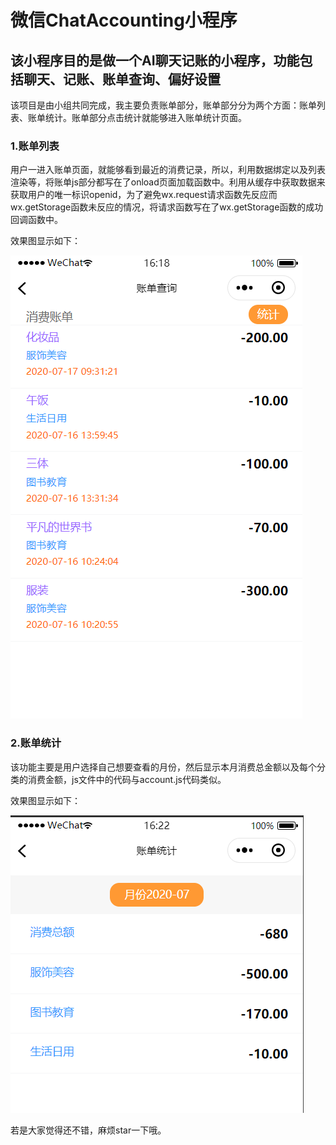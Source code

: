 # 微信ChatAccounting小程序

## 该小程序目的是做一个AI聊天记账的小程序，功能包括聊天、记账、账单查询、偏好设置

该项目是由小组共同完成，我主要负责账单部分，账单部分分为两个方面：账单列表、账单统计。账单部分点击统计就能够进入账单统计页面。

### 1.账单列表

用户一进入账单页面，就能够看到最近的消费记录，所以，利用数据绑定以及列表渲染等，将账单js部分都写在了onload页面加载函数中。利用从缓存中获取数据来获取用户的唯一标识openid，为了避免wx.request请求函数先反应而wx.getStorage函数未反应的情况，将请求函数写在了wx.getStorage函数的成功回调函数中。

效果图显示如下：

![](images/account.png)

### 2.账单统计

该功能主要是用户选择自己想要查看的月份，然后显示本月消费总金额以及每个分类的消费金额，js文件中的代码与account.js代码类似。

效果图显示如下：

![](images/count.png)

若是大家觉得还不错，麻烦star一下哦。